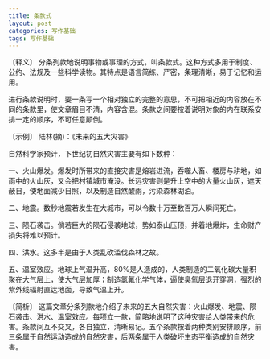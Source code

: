 ```yaml
---
title: 条款式
layout: post
categories: 写作基础
tags: 写作基础
---
```


〔释义〕 分条列款地说明事物或事理的方式，叫条款式。这种方式多用于制度、公约、法规及一些科学读物。其特点是语言简练、严密，条理清晰，易于记忆和运用。

进行条款说明时，要一条写一个相对独立的完整的意思，不可把相近的内容放在不同的条款里，使文章眉目不清，内容含混。条款之间要按着说明对象的内在联系安排一定的顺序，不可任意颠倒。

〔示例〕 陆林(摘)：《未来的五大灾害》

自然科学家预计，下世纪初自然灾害主要有如下数种：

一、火山爆发。爆发时所带来的直接灾害是熔岩进流，吞噬人畜、楼房与耕地，如雨中的火山灰，又会把村镇城市淹没。长远灾害则是升上空中的大量火山灰，遮天蔽日，使地面减少日照，以及制造自然酸雨，污染森林湖泊。

二、地震。数秒地震若发生在大城市，可以令数十万至数百万人瞬间死亡。

三、陨石袭击。倘若巨大的陨石侵袭地球，势如泰山压顶，并着地爆炸，生命财产损失将难以预计。

四、洪水。这多半是由于人类乱砍滥伐森林之故。

五、温室效应。地球上气温升高，80%是人造成的，人类制造的二氧化碳大量积聚在大气层上，使大气层加厚；制造氯氟化学气体，逼使臭氧层退开穿洞，强烈的紫外线辐射直达地面，导致气温上升。

〔简析〕 这篇文章分条列款地介绍了未来的五大自然灾害：火山爆发、地震、陨石袭击、洪水、温室效应。每项立一款，简略地说明了这种灾害给人类带来的危害。条款间互不交叉，各自独立，清晰易记。五个条款按着两种类别安排顺序，前三条属于自然运动造成的自然灾害，后两条属于人类破坏生态平衡造成的自然灾害。 
